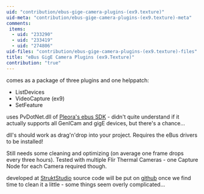 ```yaml
---
uid: "contribution/ebus-gige-camera-plugins-(ex9.texture)"
uid-meta: "contribution/ebus-gige-camera-plugins-(ex9.texture)-meta"
comments: 
 items: 
  - uid: "233290"
  - uid: "233419"
  - uid: "274806"
uid-files: "contribution/ebus-gige-camera-plugins-(ex9.texture)-files"
title: "eBus GigE Camera Plugins (ex9.Texture)"
contribution: "true"
---
```


comes as a package of three plugins and one helppatch: 

- ListDevices 
- VideoCapture (ex9)
- SetFeature

uses PvDotNet.dll of [Pleora's ebus SDK](http://www.pleora.com/our-products/ebus-sdk) - didn't quite understand if it actually supports all GenICam and gigE devices, but there's a chance...

dll's should work as drag'n'drop into your project. Requires the eBus drivers to be installed!

Still needs some cleaning and optimizing (on average one frame drops every three hours).
Tested with multiple Flir Thermal Cameras - one Capture Node for each Camera required though.

developed at [StruktStudio](http://strukt.com)
source code will be put on [github](https://github.com/struktstudio) once we find time to clean it a little - some things seem overly complicated...
